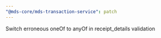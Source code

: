 ```yaml
---
"@mds-core/mds-transaction-service": patch
---
```


Switch erroneous oneOf to anyOf in receipt_details validation
